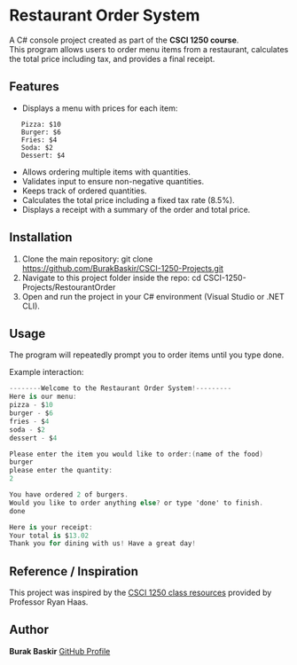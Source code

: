 # Restaurant Order System
A C# console project created as part of the **CSCI 1250 course**.  
This program allows users to order menu items from a restaurant, calculates the total price including tax, and provides a final receipt.

## Features
- Displays a menu with prices for each item:
```
   Pizza: $10
   Burger: $6
   Fries: $4
   Soda: $2
   Dessert: $4
```
- Allows ordering multiple items with quantities.
- Validates input to ensure non-negative quantities.
- Keeps track of ordered quantities.
- Calculates the total price including a fixed tax rate (8.5%).
- Displays a receipt with a summary of the order and total price.

## Installation
1. Clone the main repository:
git clone https://github.com/BurakBaskir/CSCI-1250-Projects.git
2. Navigate to this project folder inside the repo:
cd CSCI-1250-Projects/RestourantOrder
3. Open and run the project in your C# environment (Visual Studio or .NET CLI).

## Usage
The program will repeatedly prompt you to order items until you type done.

Example interaction:
```csharp 
--------Welcome to the Restaurant Order System!---------
Here is our menu:
pizza - $10
burger - $6
fries - $4
soda - $2
dessert - $4

Please enter the item you would like to order:(name of the food)
burger
please enter the quantity:
2

You have ordered 2 of burgers.
Would you like to order anything else? or type 'done' to finish.
done

Here is your receipt:
Your total is $13.02
Thank you for dining with us! Have a great day!
```

## Reference / Inspiration
This project was inspired by the [CSCI 1250 class resources](https://github.com/CSCI-1250/class_resources_public) provided by Professor Ryan Haas.

## Author  
**Burak Baskir**
[GitHub Profile](https://github.com/BurakBaskir)

